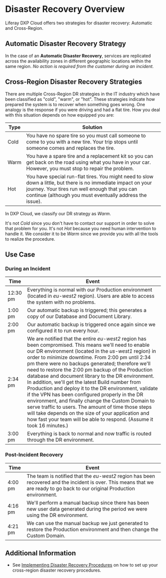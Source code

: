 # Disaster Recovery Overview

Liferay DXP Cloud offers two strategies for disaster recovery: Automatic and Cross-Region.

## Automatic Disaster Recovery Strategy

In the case of an **Automatic Disaster Recovery**, services are replicated across the availability zones in different geographic locations within the same region. _No action is required from the customer during an incident._

## Cross-Region Disaster Recovery Strategies

There are multiple Cross-Region DR strategies in the IT industry which have been classified as "cold", "warm", or "hot". These strategies indicate how prepared the system is to recover when something goes wrong. One analogy is the response if you were driving and had a flat tire. How you deal with this situation depends on how equipped you are:

| Type | Solution |
| --- | ---  |
| Cold | You have no spare tire so you must call someone to come to you with a new tire. Your trip stops until someone comes and replaces the tire. |
| Warm | You have a spare tire and a replacement kit so you can get back on the road using what you have in your car. However, you must stop to repair the problem. |
| Hot | You have special run-flat tires. You might need to slow down a little, but there is no immediate impact on your journey. Your tires run well enough that you can continue (although you must eventually address the issue). |

In DXP Cloud, we classify our DR strategy as _Warm_.

It's not _Cold_ since you don't have to contact our support in order to solve that problem for you. It's not _Hot_ because you need human intervention to handle it. We consider it to be _Warm_ since we provide you with all the tools to realize the procedure.

## Use Case

### During an Incident

| Time | Event |
| --- | --- |
| 12:30 pm | Everything is normal with our Production environment (located in _eu-west2_ region). Users are able to access the system with no problems. |
| 1:00 pm | Our automatic backup is triggered; this generates a copy of our Database and Document Library. |
| 2:00 pm | Our automatic backup is triggered once again since we configured it to run every hour. |
| 2:34 pm | We are notified that the entire _eu-west2_ region has been compromised. This means we'll need to enable our DR environment (located in the _us-west1_ region) in order to minimize downtime. From 2:00 pm until 2:34 pm there were no backups generated; therefore we'll need to restore the 2:00 pm backup of the Production database and document library to the DR environment. In addition, we'll get the latest Build number from Production and deploy it to the DR environment, validate if the VPN has been configured properly in the DR environment, and finally change the Custom Domain to serve traffic to users. The amount of time those steps will take depends on the size of your application and how fast your team will be able to respond. (Assume it took 16 minutes.) |
| 3:00 pm | Everything is back to normal and now traffic is routed through the DR environment. |

### Post-Incident Recovery

| Time | Event |
| --- | --- |
| 4:00 pm | The team is notified that the _eu-west2_ region has been recovered and the incident is over. This means that we are ready to go back to our original Production environment. |
| 4:16 pm | We'll perform a manual backup since there has been new user data generated during the period we were using the DR environment. |
| 4:21 pm | We can use the manual backup we just generated to restore the Production environment and then change the Custom Domain. |

## Additional Information

* See [Implementing Disaster Recovery Procedures](./implementing-disaster-recovery-procedures.md) on how to set up your cross-region disaster recovery procedures.
